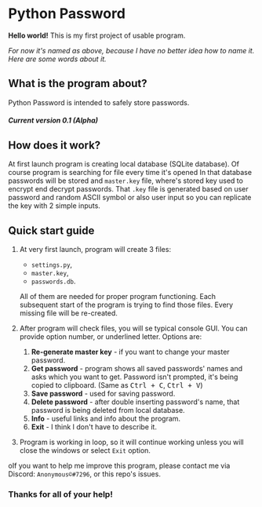 # Python Password

**Hello world!** This is my first project of usable program.

*For now it's named as above, because I have no better idea how to name it. Here are some words about it.*

## What is the program about?
Python Password is intended to safely store passwords.
##### Current version 0.1 (Alpha)

## How does it work?
At first launch program is creating local database (SQLite database). Of course program is searching for file
every time it's opened In that database passwords will be stored and `master.key` file, where's stored key
used to encrypt end decrypt passwords. That `.key` file is generated based on user password and random
ASCII symbol or also user input so you can replicate the key with 2 simple inputs.

## Quick start guide
1. At very first launch, program will create 3 files:

   - `settings.py`,
   - `master.key`,
   - `passwords.db`.
   
   All of them are needed for proper program functioning. Each subsequent start of the program is trying to find those
   files. Every missing file will be re-created.
   
2. After program will check files, you will se typical console GUI. You can provide option number, or underlined letter.
   Options are:
   
   1. **Re-generate master key** - if you want to change your master password.
   2. **Get password** - program shows all saved passwords' names and asks which you want to get. Password isn't
      prompted, it's being copied to clipboard. (Same as <kbd>Ctrl + C</kbd>, <kbd>Ctrl + V</kbd>)
   3. **Save password** - used for saving password.
   4. **Delete password** - after double inserting password's name, that password is being deleted from local database.
   5. **Info** - useful links and info about the program.
   6. **Exit** - I think I don't have to describe it.
   
3. Program is working in loop, so it will continue working unless you will close the windows or select `Exit` option.

oIf you want to help me improve this program, please contact me via Discord: `Anonymous©#7296`, or this repo's issues.

### Thanks for all of your help!
